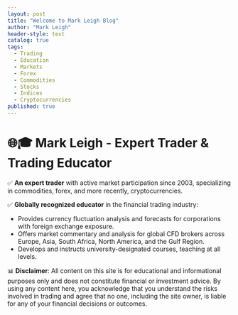 ```yaml
---
layout: post
title: "Welcome to Mark Leigh Blog"
author: "Mark Leigh"
header-style: text
catalog: true
tags:
  - Trading
  - Education
  - Markets
  - Forex
  - Commodities
  - Stocks
  - Indices
  - Cryptocurrencies
published: true
---
```


# 🌐🎓 Mark Leigh - Expert Trader & Trading Educator

✅ **An expert trader** with active market participation since 2003, specializing in commodities, forex, and more recently, cryptocurrencies.

✅ **Globally recognized educator** in the financial trading industry:
   - Provides currency fluctuation analysis and forecasts for corporations with foreign exchange exposure.
   - Offers market commentary and analysis for global CFD brokers across Europe, Asia, South Africa, North America, and the Gulf Region.
   - Develops and instructs university-designated courses, teaching at all levels.

📊 **Disclaimer**: All content on this site is for educational and informational purposes only and does not constitute financial or investment advice. By using any content here, you acknowledge that you understand the risks involved in trading and agree that no one, including the site owner, is liable for any of your financial decisions or outcomes.
